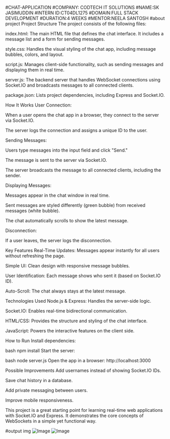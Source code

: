 #CHAT-APPLICATION
#COMPANY: CODTECH IT SOLUTIONS 
#NAME:SK JASIMUDDIN 
#INTERN ID:CT04DL1275 
#DOMAIN:FULL STACK DEVELOPMENT 
#DURATION:4 WEEKS 
#MENTOR:NEELA SANTOSH
#about project
Project Structure
The project consists of the following files:

index.html: The main HTML file that defines the chat interface. It includes a message list and a form for sending messages.

style.css: Handles the visual styling of the chat app, including message bubbles, colors, and layout.

script.js: Manages client-side functionality, such as sending messages and displaying them in real time.

server.js: The backend server that handles WebSocket connections using Socket.IO and broadcasts messages to all connected clients.

package.json: Lists project dependencies, including Express and Socket.IO.

How It Works
User Connection:

When a user opens the chat app in a browser, they connect to the server via Socket.IO.

The server logs the connection and assigns a unique ID to the user.

Sending Messages:

Users type messages into the input field and click "Send."

The message is sent to the server via Socket.IO.

The server broadcasts the message to all connected clients, including the sender.

Displaying Messages:

Messages appear in the chat window in real time.

Sent messages are styled differently (green bubble) from received messages (white bubble).

The chat automatically scrolls to show the latest message.

Disconnection:

If a user leaves, the server logs the disconnection.

Key Features
Real-Time Updates: Messages appear instantly for all users without refreshing the page.

Simple UI: Clean design with responsive message bubbles.

User Identification: Each message shows who sent it (based on Socket.IO ID).

Auto-Scroll: The chat always stays at the latest message.

Technologies Used
Node.js & Express: Handles the server-side logic.

Socket.IO: Enables real-time bidirectional communication.

HTML/CSS: Provides the structure and styling of the chat interface.

JavaScript: Powers the interactive features on the client side.

How to Run
Install dependencies:

bash
npm install
Start the server:

bash
node server.js
Open the app in a browser:
http://localhost:3000

Possible Improvements
Add usernames instead of showing Socket.IO IDs.

Save chat history in a database.

Add private messaging between users.

Improve mobile responsiveness.

This project is a great starting point for learning real-time web applications with Socket.IO and Express. It demonstrates the core concepts of WebSockets in a simple yet functional way. 

#output img
![Image](https://github.com/user-attachments/assets/49b8456a-5a05-4b1a-bc34-3fcceba89de8)
![Image](https://github.com/user-attachments/assets/db26632d-1a73-436c-9b73-7b03bed68b39)


